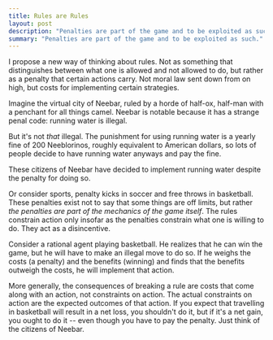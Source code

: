 ```yaml
---
title: Rules are Rules
layout: post
description: "Penalties are part of the game and to be exploited as such."
summary: "Penalties are part of the game and to be exploited as such."
---
```


I propose a new way of thinking about rules. Not as something that distinguishes
between what one is allowed and not allowed to do, but rather as a penalty that
certain actions carry. Not moral law sent down from on high, but costs
for implementing certain strategies.

Imagine the virtual city of Neebar, ruled by a horde of half-ox, half-man with a
penchant for all things camel. Neebar is notable because it has a strange penal
code: running water is illegal.

But it's not *that* illegal. The punishment for using running water is a yearly
fine of 200 Neeblorinos, roughly equivalent to American dollars, so lots of
people decide to have running water anyways and pay the fine. 

These citizens of Neebar have decided to implement running water despite the
penalty for doing so. 

Or consider sports, penalty kicks in soccer and free throws in
basketball. These penalties exist not to say that some things are off limits,
but rather *the penalties are part of the mechanics of the game itself*. The
rules constrain action only insofar as the penalties constrain what one is
willing to do. They act as a disincentive.

Consider a rational agent playing basketball. He realizes that he can win the
game, but he will have to make an illegal move to do so. If he weighs the costs
(a penalty) and the benefits (winning) and finds that the benefits outweigh the
costs, he will implement that action.

More generally, the consequences of breaking a rule are costs that come along
with an action, not constraints on action. The actual constraints on action are
the expected outcomes of that action. If you expect that travelling in
basketball will result in a net loss, you shouldn't do it, but if it's a net
gain, you ought to do it -- even though you have to pay the penalty. Just think of
the citizens of Neebar.
